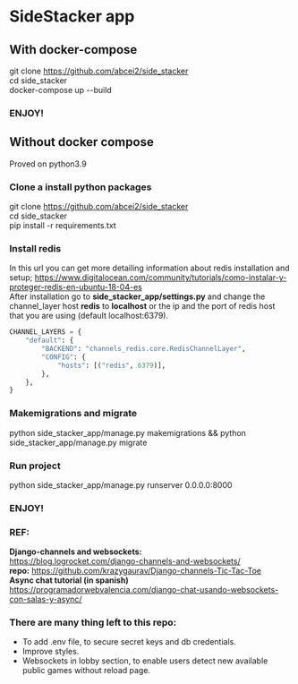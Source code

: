 # SideStacker app

## With docker-compose
git clone https://github.com/abcei2/side_stacker  
cd side_stacker  
docker-compose up --build  
### ENJOY!

## Without docker compose  
Proved on python3.9  

### Clone a install python packages
git clone https://github.com/abcei2/side_stacker  
cd side_stacker  
pip install -r requirements.txt

### Install redis  
In this url you can get more detailing information about redis installation and setup; https://www.digitalocean.com/community/tutorials/como-instalar-y-proteger-redis-en-ubuntu-18-04-es    
After installation go to **side_stacker_app/settings.py** and change the channel_layer host **redis** to **localhost** or the ip and the port of redis host that you are using (default localhost:6379).

```python
CHANNEL_LAYERS = {
    "default": {
        "BACKEND": "channels_redis.core.RedisChannelLayer",
        "CONFIG": {
            "hosts": [("redis", 6379)],
        },
    },
}
```

### Makemigrations and migrate

python side_stacker_app/manage.py makemigrations && python side_stacker_app/manage.py migrate

### Run project

python side_stacker_app/manage.py runserver 0.0.0.0:8000

### ENJOY!



### REF:  
**Django-channels and websockets:**  
https://blog.logrocket.com/django-channels-and-websockets/  
**repo:** https://github.com/krazygaurav/Django-channels-Tic-Tac-Toe  
**Async chat tutorial (in spanish)**  
https://programadorwebvalencia.com/django-chat-usando-websockets-con-salas-y-async/  

### There are many thing left to this repo:
- To add .env file, to secure secret keys and db credentials.
- Improve styles.
- Websockets in lobby section, to enable users detect new available public games without reload page.
